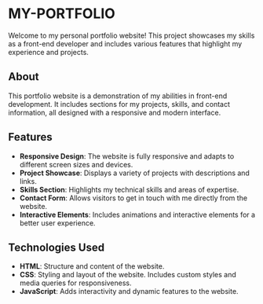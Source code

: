 # MY-PORTFOLIO
Welcome to my personal portfolio website! This project showcases my skills as a front-end developer and includes various features that highlight my experience and projects.

## About

This portfolio website is a demonstration of my abilities in front-end development. It includes sections for my projects, skills, and contact information, all designed with a responsive and modern interface.

## Features

- **Responsive Design**: The website is fully responsive and adapts to different screen sizes and devices.
- **Project Showcase**: Displays a variety of projects with descriptions and links.
- **Skills Section**: Highlights my technical skills and areas of expertise.
- **Contact Form**: Allows visitors to get in touch with me directly from the website.
- **Interactive Elements**: Includes animations and interactive elements for a better user experience.

## Technologies Used

- **HTML**: Structure and content of the website.
- **CSS**: Styling and layout of the website. Includes custom styles and media queries for responsiveness.
- **JavaScript**: Adds interactivity and dynamic features to the website.

